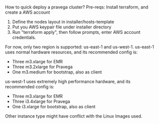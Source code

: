 How to quick deploy a pravega cluster?
Pre-reqs: Install terraform, and create a AWS account
1. Define the nodes layout in installer/hosts-template
2. Put you AWS keypair file under installer directory
2. Run "terraform apply", then follow prompts, enter AWS account credentials.

For now, only two region is supported: us-east-1 and us-west-1.
us-east-1 uses normal hardware resources, and its recommended config is:
- Three m3.xlarge for EMR
- Three m3.2xlarge for Pravega
- One m3.medium for bootstrap, also as client

us-west-1 uses extremely high performance hardware, and its recommended config is:
- Three m3.xlarge for EMR
- Three i3.4xlarge for Pravega
- One i3.xlarge for bootstrap, also as client

Other instance type might have conflict with the Linux Images used.
